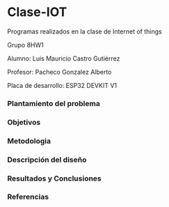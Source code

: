 # Clase-IOT
Programas realizados en la clase de Internet of things 

Grupo 8HW1

Alumno: Luis Mauricio Castro Gutiérrez

Profesor:  Pacheco Gonzalez Alberto

Placa de desarrollo: ESP32 DEVKIT V1

### Plantamiento del problema

### Objetivos

### Metodologia

### Descripción del diseño

### Resultados y Conclusiones

### Referencias
